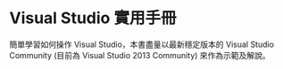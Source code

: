 # Visual Studio 實用手冊

簡單學習如何操作 Visual Studio，本書盡量以最新穩定版本的 Visual Studio Community (目前為 Visual Studio 2013 Community) 來作為示範及解說。
